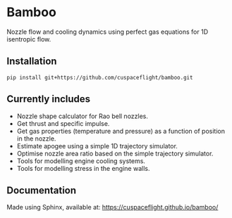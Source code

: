 # Bamboo
Nozzle flow and cooling dynamics using perfect gas equations for 1D isentropic flow.

## Installation
`pip install git+https://github.com/cuspaceflight/bamboo.git`

## Currently includes
- Nozzle shape calculator for Rao bell nozzles.
- Get thrust and specific impulse.
- Get gas properties (temperature and pressure) as a function of position in the nozzle.
- Estimate apogee using a simple 1D trajectory simulator.
- Optimise nozzle area ratio based on the simple trajectory simulator.
- Tools for modelling engine cooling systems.
- Tools for modelling stress in the engine walls.

## Documentation
Made using Sphinx, available at: 
https://cuspaceflight.github.io/bamboo/
